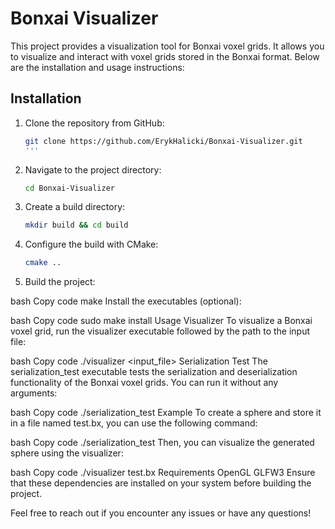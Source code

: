 # Bonxai Visualizer

This project provides a visualization tool for Bonxai voxel grids. It allows you to visualize and interact with voxel grids stored in the Bonxai format. Below are the installation and usage instructions:

## Installation

1. Clone the repository from GitHub:

   ```bash
   git clone https://github.com/ErykHalicki/Bonxai-Visualizer.git
   '''
2. Navigate to the project directory:

   ```bash
   cd Bonxai-Visualizer
   ```
3. Create a build directory:
   
   ```bash
   mkdir build && cd build
   ```

4. Configure the build with CMake:

   ```bash
   cmake ..
   ```
5. Build the project:

bash
Copy code
make
Install the executables (optional):

bash
Copy code
sudo make install
Usage
Visualizer
To visualize a Bonxai voxel grid, run the visualizer executable followed by the path to the input file:

bash
Copy code
./visualizer <input_file>
Serialization Test
The serialization_test executable tests the serialization and deserialization functionality of the Bonxai voxel grids. You can run it without any arguments:

bash
Copy code
./serialization_test
Example
To create a sphere and store it in a file named test.bx, you can use the following command:

bash
Copy code
./serialization_test
Then, you can visualize the generated sphere using the visualizer:

bash
Copy code
./visualizer test.bx
Requirements
OpenGL
GLFW3
Ensure that these dependencies are installed on your system before building the project.

Feel free to reach out if you encounter any issues or have any questions!
